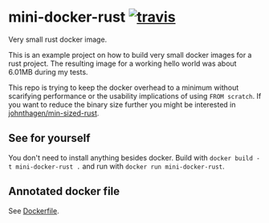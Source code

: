 # mini-docker-rust [![travis][travis-image]][travis-url]

[travis-image]: https://img.shields.io/travis/kpcyrd/mini-docker-rust/master.svg
[travis-url]: https://travis-ci.org/kpcyrd/mini-docker-rust

Very small rust docker image.

This is an example project on how to build very small docker images for a rust project. The resulting image for a working hello world was about 6.01MB during my tests.

This repo is trying to keep the docker overhead to a minimum without scarifying performance or the usability implications of using `FROM scratch`. If you want to reduce the binary size further you might be interested in [johnthagen/min-sized-rust](https://github.com/johnthagen/min-sized-rust).

## See for yourself

You don't need to install anything besides docker. Build with `docker build -t mini-docker-rust .` and run with `docker run mini-docker-rust`.

## Annotated docker file

See [Dockerfile](Dockerfile).
